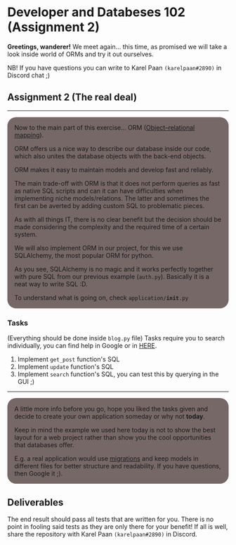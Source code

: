<h1>Developer and Databeses 102 (Assignment 2)</h1>

**Greetings, wanderer!** We meet again... this time, as promised we will take a look inside world of ORMs and try it out ourselves.

NB! If you have questions you can write to Karel Paan <code>(karelpaan#2890)</code> in Discord chat ;)

<h2>Assignment 2 (The real deal)</h2>

<hr>
<div style="background-color: rgba(82,63,63,0.78); padding: 0.1rem 1rem; border-radius: 20px">

Now to the main part of this exercise... ORM ([Object–relational mapping](https://en.wikipedia.org/wiki/Object%E2%80%93relational_mapping)).

ORM offers us a nice way to describe our database inside our code, which also unites the database objects with the back-end objects.

ORM makes it easy to maintain models and develop fast and reliably.

The main trade-off with ORM is that it does not perform queries as fast as native SQL scripts and can it can have difficulties when implementing niche models/relations.
The latter and sometimes the first can be averted by adding custom SQL to problematic pieces.


As with all things IT, there is no clear benefit but the decision should be made considering the complexity and the required time of a certain system.

We will also implement ORM in our project, for this we use SQLAlchemy, the most popular ORM for python.

As you see, SQLAlchemy is no magic and it works perfectly together with pure SQL from our previous example (<code>auth.py</code>).
Basically it is a neat way to write SQL :D.

To understand what is going on, check <code>application/__init__.py</code>
</div>

<h3>Tasks</h3>
(Everything should be done inside <code>blog.py</code> file)
Tasks require you to search individually, you can find help in Google or in <a href="https://docs.sqlalchemy.org/en/14/">HERE</a>.
<ol>
    <li>Implement <code>get_post</code> function's SQL</li>
    <li>Implement <code>update</code> function's SQL</li>
    <li>Implement <code>search</code> function's SQL, you can test this by querying in the GUI ;)</li>
</ol>
<hr>

<div style="background-color: rgba(82,63,63,0.78); padding: 0.1rem 1rem; border-radius: 20px">

A little more info before you go, hope you liked the tasks given and decide to create your own application someday or why not <strong>today</strong>.

Keep in mind the example we used here today is not to show the best layout for a web project rather than show you the cool opportunities that databases offer.

E.g. a real application would use <u>migrations</u> and keep models in different files for better structure and readability. If you have questions, then Google it ;). 
</div>

<h2>Deliverables</h2>
The end result should pass all tests that are written for you. There is no point in fooling said tests as they are only there for your benefit!
If all is well, share the repository with Karel Paan <code>(karelpaan#2890)</code> in Discord.
